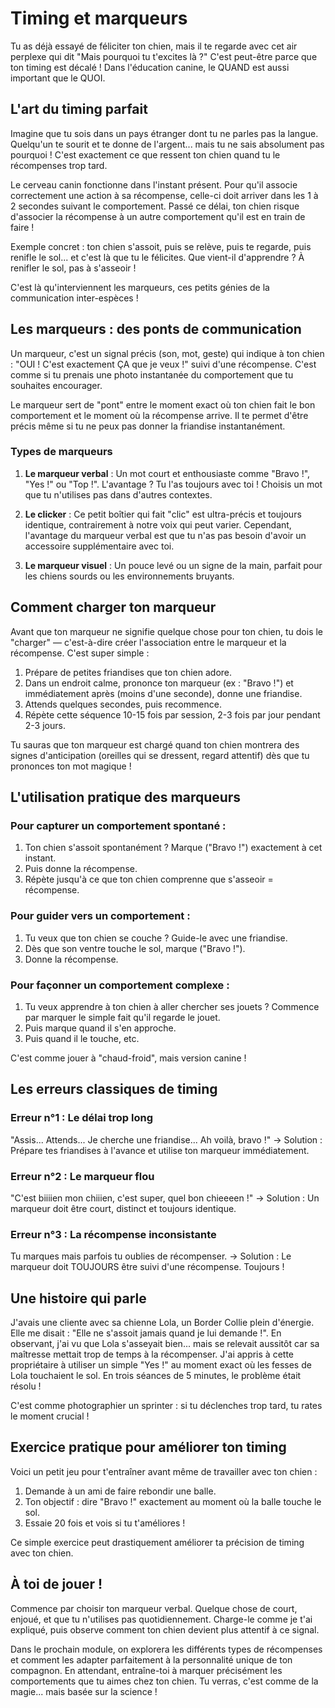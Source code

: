 # Timing et marqueurs

Tu as déjà essayé de féliciter ton chien, mais il te regarde avec cet air perplexe qui dit "Mais pourquoi tu t'excites là ?" C'est peut-être parce que ton timing est décalé ! Dans l'éducation canine, le QUAND est aussi important que le QUOI.

## L'art du timing parfait

Imagine que tu sois dans un pays étranger dont tu ne parles pas la langue. Quelqu'un te sourit et te donne de l'argent... mais tu ne sais absolument pas pourquoi ! C'est exactement ce que ressent ton chien quand tu le récompenses trop tard.

Le cerveau canin fonctionne dans l'instant présent. Pour qu'il associe correctement une action à sa récompense, celle-ci doit arriver dans les 1 à 2 secondes suivant le comportement. Passé ce délai, ton chien risque d'associer la récompense à un autre comportement qu'il est en train de faire !

Exemple concret : ton chien s'assoit, puis se relève, puis te regarde, puis renifle le sol... et c'est là que tu le félicites. Que vient-il d'apprendre ? À renifler le sol, pas à s'asseoir !

C'est là qu'interviennent les marqueurs, ces petits génies de la communication inter-espèces !

## Les marqueurs : des ponts de communication

Un marqueur, c'est un signal précis (son, mot, geste) qui indique à ton chien : "OUI ! C'est exactement ÇA que je veux !" suivi d'une récompense. C'est comme si tu prenais une photo instantanée du comportement que tu souhaites encourager.

Le marqueur sert de "pont" entre le moment exact où ton chien fait le bon comportement et le moment où la récompense arrive. Il te permet d'être précis même si tu ne peux pas donner la friandise instantanément.

### Types de marqueurs

1. **Le marqueur verbal** : Un mot court et enthousiaste comme "Bravo !", "Yes !" ou "Top !". L'avantage ? Tu l'as toujours avec toi ! Choisis un mot que tu n'utilises pas dans d'autres contextes.

2. **Le clicker** : Ce petit boîtier qui fait "clic" est ultra-précis et toujours identique, contrairement à notre voix qui peut varier. Cependant, l'avantage du marqueur verbal est que tu n'as pas besoin d'avoir un accessoire supplémentaire avec toi.

3. **Le marqueur visuel** : Un pouce levé ou un signe de la main, parfait pour les chiens sourds ou les environnements bruyants.

## Comment charger ton marqueur

Avant que ton marqueur ne signifie quelque chose pour ton chien, tu dois le "charger" — c'est-à-dire créer l'association entre le marqueur et la récompense. C'est super simple :

1. Prépare de petites friandises que ton chien adore.
2. Dans un endroit calme, prononce ton marqueur (ex : "Bravo !") et immédiatement après (moins d'une seconde), donne une friandise.
3. Attends quelques secondes, puis recommence.
4. Répète cette séquence 10-15 fois par session, 2-3 fois par jour pendant 2-3 jours.

Tu sauras que ton marqueur est chargé quand ton chien montrera des signes d'anticipation (oreilles qui se dressent, regard attentif) dès que tu prononces ton mot magique !

## L'utilisation pratique des marqueurs

### Pour capturer un comportement spontané :

1. Ton chien s'assoit spontanément ? Marque ("Bravo !") exactement à cet instant.
2. Puis donne la récompense.
3. Répète jusqu'à ce que ton chien comprenne que s'asseoir = récompense.

### Pour guider vers un comportement :

1. Tu veux que ton chien se couche ? Guide-le avec une friandise.
2. Dès que son ventre touche le sol, marque ("Bravo !").
3. Donne la récompense.

### Pour façonner un comportement complexe :

1. Tu veux apprendre à ton chien à aller chercher ses jouets ? Commence par marquer le simple fait qu'il regarde le jouet.
2. Puis marque quand il s'en approche.
3. Puis quand il le touche, etc.

C'est comme jouer à "chaud-froid", mais version canine !

## Les erreurs classiques de timing

### Erreur n°1 : Le délai trop long

"Assis... Attends... Je cherche une friandise... Ah voilà, bravo !"
→ Solution : Prépare tes friandises à l'avance et utilise ton marqueur immédiatement.

### Erreur n°2 : Le marqueur flou

"C'est biiiien mon chiiien, c'est super, quel bon chieeeen !"
→ Solution : Un marqueur doit être court, distinct et toujours identique.

### Erreur n°3 : La récompense inconsistante

Tu marques mais parfois tu oublies de récompenser.
→ Solution : Le marqueur doit TOUJOURS être suivi d'une récompense. Toujours !

## Une histoire qui parle

J'avais une cliente avec sa chienne Lola, un Border Collie plein d'énergie. Elle me disait : "Elle ne s'assoit jamais quand je lui demande !". En observant, j'ai vu que Lola s'asseyait bien... mais se relevait aussitôt car sa maîtresse mettait trop de temps à la récompenser. J'ai appris à cette propriétaire à utiliser un simple "Yes !" au moment exact où les fesses de Lola touchaient le sol. En trois séances de 5 minutes, le problème était résolu !

C'est comme photographier un sprinter : si tu déclenches trop tard, tu rates le moment crucial !

## Exercice pratique pour améliorer ton timing

Voici un petit jeu pour t'entraîner avant même de travailler avec ton chien :

1. Demande à un ami de faire rebondir une balle.
2. Ton objectif : dire "Bravo !" exactement au moment où la balle touche le sol.
3. Essaie 20 fois et vois si tu t'améliores !

Ce simple exercice peut drastiquement améliorer ta précision de timing avec ton chien.

## À toi de jouer !

Commence par choisir ton marqueur verbal. Quelque chose de court, enjoué, et que tu n'utilises pas quotidiennement. Charge-le comme je t'ai expliqué, puis observe comment ton chien devient plus attentif à ce signal.

Dans le prochain module, on explorera les différents types de récompenses et comment les adapter parfaitement à la personnalité unique de ton compagnon. En attendant, entraîne-toi à marquer précisément les comportements que tu aimes chez ton chien. Tu verras, c'est comme de la magie... mais basée sur la science ! 